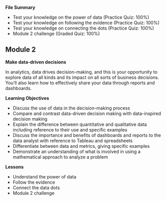 **File Summary**
- Test your knowledge on the power of data (Practice Quiz: 100%)
- Test your knowledge on following the evidence (Practice Quiz: 100%)
- Test your knowledge on connecting the dots (Practice Quiz: 100%)
- Module 2 challenge (Graded Quiz: 100%)

## Module 2
**Make data-driven decisions**

In analytics, data drives decision-making, and this is your opportunity to explore data of all kinds and its impact on all sorts of business decisions. You’ll also learn how to effectively share your data through reports and dashboards.

**Learning Objectives**
- Discuss the use of data in the decision-making process
- Compare and contrast data-driven decision making with data-inspired decision making
- Explain the difference between quantitative and qualitative data including reference to their use and specific examples
- Discuss the importance and benefits of dashboards and reports to the data analyst with reference to Tableau and spreadsheets
- Differentiate between data and metrics, giving specific examples
- Demonstrate an understanding of what is involved in using a mathematical approach to analyze a problem

**Lessons**
- Understand the power of data
- Follow the evidence
- Connect the data dots
- Module 2 challenge
